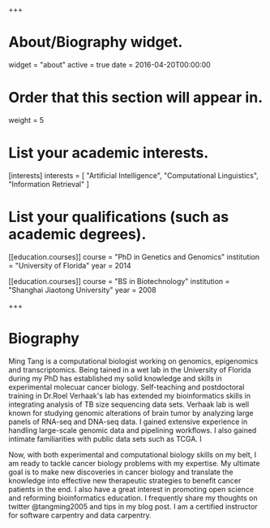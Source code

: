 +++
# About/Biography widget.
widget = "about"
active = true
date = 2016-04-20T00:00:00

# Order that this section will appear in.
weight = 5

# List your academic interests.
[interests]
  interests = [
    "Artificial Intelligence",
    "Computational Linguistics",
    "Information Retrieval"
  ]

# List your qualifications (such as academic degrees).
[[education.courses]]
  course = "PhD in Genetics and Genomics"
  institution = "University of Florida"
  year = 2014

[[education.courses]]
  course = "BS in Biotechnology"
  institution = "Shanghai Jiaotong University"
  year = 2008

 
+++

# Biography

Ming Tang is a computational biologist working on genomics, epigenomics and transcriptomics. Being tained in a wet lab in the University of Florida during my PhD has established my solid knowledge and skills in experimental molecuar cancer biology. Self-teaching and postdoctoral training in Dr.Roel Verhaak's lab has extended my bioinformatics skills in integrating analysis of TB size sequencing data sets. Verhaak lab is well known for studying genomic alterations of brain tumor by analyzing large panels of RNA-seq and DNA-seq data. I gained extensive experience in handling large-scale genomic data and pipelining workflows. I also gained intimate familiarities with public data sets such as TCGA. I

Now, with both experimental and computational biology skills on my belt, I am ready to tackle cancer biology problems with my expertise. My ultimate goal is to make new discoveries in cancer biology and translate the knowledge into effective new therapeutic strategies to benefit cancer patients in the end. I also have a great interest in promoting open science and reforming bioinformatics education. I frequently share my thoughts on twitter @tangming2005 and tips in my blog post. I am a certified instructor for software carpentry and data carpentry.


